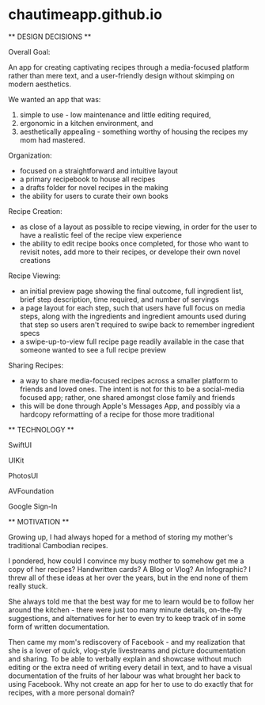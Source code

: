 # chautimeapp.github.io

** DESIGN DECISIONS **

Overall Goal:

An app for creating captivating recipes through a media-focused platform rather than mere text, and a user-friendly design without skimping on modern aesthetics.

We wanted an app that was:
1. simple to use - low maintenance and little editing required,
2. ergonomic in a kitchen environment, and
3. aesthetically appealing - something worthy of housing the recipes my mom had mastered.

Organization:
- focused on a straightforward and intuitive layout
- a primary recipebook to house all recipes
- a drafts folder for novel recipes in the making
- the ability for users to curate their own books

Recipe Creation:
- as close of a layout as possible to recipe viewing, in order for the user to have a realistic feel of the recipe view experience
- the ability to edit recipe books once completed, for those who want to revisit notes, add more to their recipes, or develope their own novel creations

Recipe Viewing:
- an initial preview page showing the final outcome, full ingredient list, brief step description, time required, and number of servings
- a page layout for each step, such that users have full focus on media steps, along with the ingredients and ingredient amounts used during that step so users aren't required to swipe back to remember ingredient specs
- a swipe-up-to-view full recipe page readily available in the case that someone wanted to see a full recipe preview

Sharing Recipes:
- a way to share media-focused recipes across a smaller platform to friends and loved ones. The intent is not for this to be a social-media focused app; rather, one shared amongst close family and friends
- this will be done through Apple's Messages App, and possibly via a hardcopy reformatting of a recipe for those more traditional

** TECHNOLOGY **

SwiftUI

UIKit

PhotosUI

AVFoundation

Google Sign-In


** MOTIVATION **

Growing up, I had always hoped for a method of storing my mother's traditional Cambodian recipes.

I pondered, how could I convince my busy mother to somehow get me a copy of her recipes? Handwritten cards? A Blog or Vlog? An Infographic? I threw all of these ideas at her over the years, but in the end none of them really stuck.

She always told me that the best way for me to learn would be to follow her around the kitchen - there were just too many minute details, on-the-fly suggestions, and alternatives for her to even try to keep track of in some form of written documentation.

Then came my mom's rediscovery of Facebook - and my realization that she is a lover of quick, vlog-style livestreams and picture documentation and sharing. To be able to verbally explain and showcase without much editing or the extra need of writing every detail in text, and to have a visual documentation of the fruits of her labour was what brought her back to using Facebook. Why not create an app for her to use to do exactly that for recipes, with a more personal domain?
